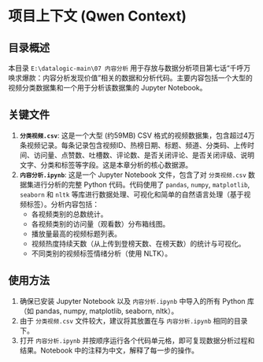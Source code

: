 # 项目上下文 (Qwen Context)

## 目录概述

本目录 `E:\datalogic-main\07 内容分析` 用于存放与数据分析项目第七话“千呼万唤求爆款：内容分析发现价值”相关的数据和分析代码。主要内容包括一个大型的视频分类数据集和一个用于分析该数据集的 Jupyter Notebook。

## 关键文件

1.  **`分类视频.csv`**: 这是一个大型 (约59MB) CSV 格式的视频数据集，包含超过4万条视频记录。每条记录包含视频ID、热榜日期、标题、频道、分类码、上传时间、访问量、点赞数、吐槽数、评论数、是否关闭评论、是否关闭评级、说明文字、分类和标签等字段。这是本章分析的核心数据源。
2.  **`内容分析.ipynb`**: 这是一个 Jupyter Notebook 文件，包含了对 `分类视频.csv` 数据集进行分析的完整 Python 代码。代码使用了 `pandas`, `numpy`, `matplotlib`, `seaborn` 和 `nltk` 等库进行数据处理、可视化和简单的自然语言处理（基于视频标签）。分析内容包括：
    *   各视频类别的总数统计。
    *   各视频类别的访问量（观看数）分布箱线图。
    *   播放量最高的视频标题列表。
    *   视频热度持续天数（从上传到登榜天数、在榜天数）的统计与可视化。
    *   不同类别的视频标签情绪分析（使用 NLTK）。

## 使用方法

1.  确保已安装 Jupyter Notebook 以及 `内容分析.ipynb` 中导入的所有 Python 库（如 pandas, numpy, matplotlib, seaborn, nltk）。
2.  由于 `分类视频.csv` 文件较大，建议将其放置在与 `内容分析.ipynb` 相同的目录下。
3.  打开 `内容分析.ipynb` 并按顺序运行各个代码单元格，即可复现数据分析过程和结果。Notebook 中的注释为中文，解释了每一步的操作。